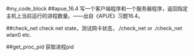 #my_code_block
##apue_16.4
写一个客户端程序和一个服务器程序，返回指定主机上当前运行的进程数量。——出自《APUE》习题16.4。

##check_net
check net state，测试网卡状态，./check_net	or	./check_net wlan0	etc.

##get_proc_pid
获取进程pid